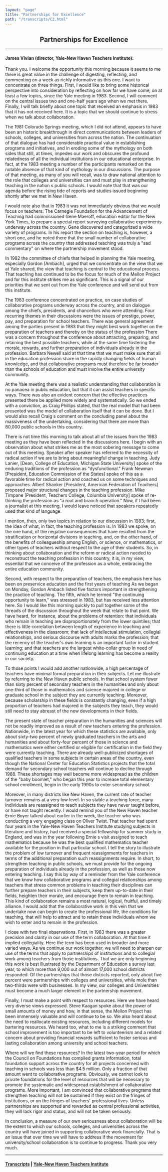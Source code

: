 ```yaml
---
layout: "page"
title: "Partnerships for Excellence"
path: "/transcripts/C2.html"
---
```

<main>
<center><h2>Partnerships for Excellence</h2></center>
<hr/>
<h4>James Vivian (director, Yale-New Haven Teachers Institute):</h4>
<p>Thank you. I welcome the opportunity this morning because it seems to
me there is great value in the challenge of digesting, reflecting, and
commenting on a week as richly informative as this one. I want to
concentrate on three things. First, I would like to bring some historical
perspective into consideration by reflecting on how far we have come, on
at least a few topics, since the Yale meeting in 1983. Second, I will
comment on the central issues two and one-half years ago when we met
there. Finally, I will talk briefly about one topic that received an
emphasis in 1983 that it has not received here. It is a topic that we
should continue to stress when we talk about collaboration.
</p><p>The 1981 Colorado Springs meeting, which I did not attend, appears to
have been an historic breakthrough in direct communications between
leaders of schools, colleges, and universities from across the nation. The
continuation of that dialogue has had considerable practical value in
establishing programs and initiatives, and in eroding some of the
mythology on both sides that still, at times, impedes our work and
obscures the profound relatedness of all the individual institutions in
our educational enterprise. In fact, at the 1983 meeting a number of the
participants remarked on the notable absence of that kind of mythology in
our discussions. The purpose of that meeting, as many of you will recall,
was to draw national attention to the role that colleges and universities
can and must play in strengthening teaching in the nation s public
schools. I would note that that was our agenda before the rising tide of
reports and studies issued beginning shortly after we met in New Haven.
</p><p>I would note also that in 1983 it was not immediately obvious that we
would focus on teachers. The Carnegie Foundation for the Advancement of
Teaching had commissioned Gene Maeroff, education editor for the New York
Times, to prepare a special report surveying collaborative experiments
underway across the country.  Gene discovered and categorized a wide
variety of programs. In his report the section on teaching is, however, a
short one, and he noted there that the small number of collaborative
programs across the country that addressed teaching was truly a "sad
commentary" on where the partnership movement stood.
</p><p>In 1982 the committee of chiefs that helped in planning the Yale
meeting, especially Gordon [Ambach], urged that we concentrate on the view
that we at Yale shared, the view that teaching is central to the
educational process. That teaching has continued to be the focus for much
of the Mellon Project and for this institute strikes me as significant.
This is a signal of our priorities that we sent out from the Yale
conference and will send out from this institute.
</p><p>The 1983 conference concentrated on practice, on case studies of
collaborative programs underway across the country, and on dialogue among
the chiefs, presidents, and chancellors who were attending. Four recurring
themes in their discussions were the issues of prestige, power, pay, and
preparation for school teachers. There was general agreement among the
parties present in 1983 that they might best work together on the
preparation of teachers and thereby on the status of the profession There
was a concern throughout the conference about attracting, preparing, and
retaining the best possible teachers, while at the same time fostering the
morale, rewards, and further preparation of individuals already in the
profession. Barbara Newell said at that time that we must make sure that
all in the education profession share in the rapidly changing fields of
human knowledge, and that collaborative programs must therefore be far
broader than the schools of education and must involve the entire
university community.
</p><p>At the Yale meeting there was a realistic understanding that
collaboration is no panacea in public education, but that it can assist
teachers in specific ways. There was also an evident concern that the
effective practices presented there be applied more widely and
systematically. So we ended with a conviction, as Craig Phillips stated,
that the real model that had been presented was the model of collaboration
itself that it can be done. But I would also recall Craig s comment on the
concluding panel about the massiveness of the undertaking, considering
that there are more than 80,000 public schools in this country.
</p><p>There is not time this morning to talk about all of the issues from the
1983 meeting as they have been reflected in the discussions here. I begin
with an observation about what strikes me as the most sobering message to
come out of this meeting. Speaker after speaker has referred to the
necessity of radical action if we are to bring about meaningful change in
teaching. Judy Lanier, [Dean, College of Education, Michigan State
University] spoke of the enduring traditions of the profession as
"dysfunctional." Frank Newman [President, Education Commission of the
States] spoke of this as a favorable time for radical action and coached
us on some techniques and approaches. Albert Shanker [President, American
Federation of Teachers] proposed major structural changes in the teaching
profession. Mike Timpane [President, Teachers College, Columbia
University] spoke of re-thinking the profession as "a root and branch
operation." Now, if I had been a journalist at this meeting, I would leave
noticed that speakers repeatedly used that kind of language.
</p><p>I mention, then, only two topics in relation to our discussion in 1983;
first, the idea of what, in fact, the teaching profession is.  In 1983 we
spoke, on the one hand, of the negative consequences that have resulted
from the stratification or horizontal divisions in teaching, and, on the
other hand, of the benefits of colleagueship among English, or science, or
mathematics, or other types of teachers without respect to the age of
their students. So, in thinking about collaboration and the reform or
radical action needed to reconstruct the teaching profession in this
country, it is, in my view, essential that we conceive of the profession
as a whole, embracing the entire education community.
</p><p>Second, with respect to the preparation of teachers, the emphasis here
has been on preservice education and the first years of teaching As we
began on Monday, Gordon Ambach listed five factors important in
strengthening the practice of teaching. The fifth, which he termed "the
continuing opportunity to learn," was stressed in 1983, but has received
less attention here. So I would like this morning quickly to pull together
some of the threads of the discussion throughout the week that relate to
that point. We have heard, for instance, about the problems of retention:
that individuals who remain in teaching are disproportionately from the
lower quintiles; that there is little correlation between length of
experience in teaching and effectiveness in the classroom; that lack of
intellectual stimulation, collegial relationships, and serious discourse
with adults marks the profession; that the recency of the teacher's own
learning is an important factor in student learning; and that teachers are
the largest white-collar group in need of continuing education at a time
when lifelong learning has become a reality in our society.
</p><p>To those points I would add another nationwide, a high percentage of
teachers have minimal formal preparation in their subjects. Let me
illustrate by referring to the New Haven public schools. In that school
system fewer than sixty percent of secondary teachers in the humanities
and only about one-third of those in mathematics and science majored in
college or graduate school in the subject they are currently teaching.
Moreover, because scholarship in these fields is constantly changing, even
if a high proportion of teachers had majored in the subjects they teach,
they would still need to stay abreast of the new developments in their
fields.
</p><p>The present state of teacher preparation in the humanities and sciences
will not be readily improved as a result of new teachers entering the
profession. Nationwide, in the latest year for which these statistics are
available, only about sixty-two percent of newly graduated teachers in the
arts and humanities and about forty-four percent of those in science and
mathematics were either certified or eligible for certification in the
field they were currently teaching. There are already well-publicized
shortages of qualified teachers in some subjects in certain areas of the
country, even though the National Center for Education Statistics projects
that the total demand for secondary school teachers will continue to
decline through 1988. These shortages may well become more widespread as
the children of the "baby boomlet," who began this year to increase total
elementary school enrollment, begin in the early 1990s to enter secondary
school.
</p><p>Moreover, in many districts like New Haven, the current rate of teacher
turnover remains at a very low level. In so stable a teaching force, many
individuals are reassigned to teach subjects they have never taught
before, or have not taught recently. I would remind you of the New Haven
teacher Ernie Boyer talked about earlier in the week, the teacher who was
conducting a very engaging class on Oliver Twist. That teacher had spent
four years in the Yale-New Haven Teachers Institute studying subjects in
literature and history, had received a special fellowship for summer study
in England, and was in the year following Ernie s visit assigned to teach
mathematics because he was the best qualified mathematics teacher
available for the position in that particular school. I tell the story to
illustrate the problem of low turnover and frequent reassignments for
teachers in terms of the additional preparation such reassignments
require. In short, to strengthen teaching in public schools, we must
provide for the ongoing preparation of individuals already in the
profession, as well as those now entering teaching. I say this by way of a
reminder from the Yale conference that we know how collaborative programs
and collegial relationships among teachers that stress common problems in
teaching their disciplines can further prepare teachers in their subjects,
keep them up-to-date in their fields, heighten their morale, and encourage
them to remain in teaching. This kind of collaboration remains a most
natural, logical, fruitful, and timely alliance. I would add that the
collaborative work in this vein that we undertake now can begin to create
the professional life, the conditions for teaching, that will help to
attract and to retain those individuals whom we wish to enter and to
remain in the profession.
</p><p>I close with two final observations. First, in 1983 there was a greater
precision and clarity in our use of the term collaboration. At that time
it implied collegiality. Here the term has been used in broader and more
varied ways. As we continue our work together, we will need to sharpen our
use of the terms that apply to partnerships of institutions and to
collegial work among teachers from those institutions. That we are only
beginning this work is best illustrated by the Department of Education s
survey last year, to which more than 9,000 out of almost 17,000 school
districts responded. Of the partnerships that those districts reported,
only about five percent were partnerships with colleges and universities,
while mole than two-thirds were with businesses. In my view, our colleges
and Universities must become a much larger element in the partnership
movement.
</p><p>Finally, I must make a point with respect to resources. Here we have
heard very diverse views expressed. Steve Kaagan spoke about the power of
small amounts of money and how, in that sense, the Mellon Project has been
immensely valuable and will continue to be so. We also heard about the
need to reallocate existing resources, including different models for
bartering resources. We heard too, what to me is a striking comment that
school improvement is too important to be left to volunteerism and a
related concern about providing financial rewards sufficient to foster
serious and lasting collaboration among university and school teachers.
</p><p>Where will we find these resources? In the latest two-year period for
which the Council on Foundations has compiled grants information, total
foundation support across the country for all projects concerned with
teaching in schools was less than $4.5 million. Only a fraction of that
amount went to collaborative programs. Obviously, we cannot look to
private foundations for the level of resources that will be necessary to
promote the systematic and widespread establishment of collaborative
programs. More important, I am convinced that collaborative programs that
strengthen teaching will not be sustained if they exist on the fringes of
institutions, or on the fringes of teachers' professional lives. Unless
partnerships are supported and rewarded as central professional
activities, they will lack rigor and status, and will not be taken
seriously.
</p><p>In conclusion, a measure of our own seriousness about collaboration
will be the extent to which our schools, colleges, and universities across
the country will have joined in supporting collaborative work financially.
That is an issue that over time we will have to address if the movement
for university/school collaboration is to continue to progress. Thank you
very much.
</p><hr/>
<h4><a href=".\">Transcripts</a> |
<a href="..\">Yale-New Haven Teachers Institute</a>
</h4>
</main>